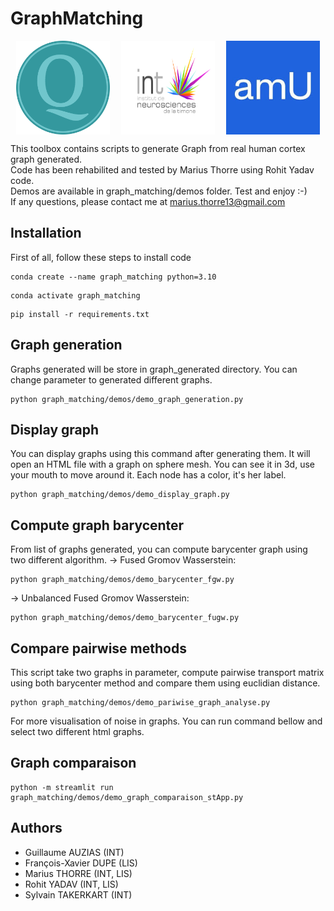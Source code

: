 # GraphMatching

<div style="display: flex; justify-content: space-around;">
    <img src="resources/readme_pictures/qarma_logo.png" width="150" height="150">
    <img src="resources/readme_pictures/int_logo.png" width="150" height="150">
    <img src="resources/readme_pictures/amu_logo.png" width="150" height="150">
</div>



This toolbox contains scripts to generate Graph from real human cortex graph generated. <br>
Code has been rehabilited and tested by Marius Thorre using Rohit Yadav code. <br>
Demos are available in graph_matching/demos folder.
Test and enjoy :-) <br>
If any questions, please contact me at marius.thorre13@gmail.com


## Installation
First of all, follow these steps to install code
```shell
conda create --name graph_matching python=3.10
```

```shell
conda activate graph_matching
```


```shell
pip install -r requirements.txt
```

## Graph generation
Graphs generated will be store in graph_generated directory.
You can change parameter to generated different graphs.
```shell
python graph_matching/demos/demo_graph_generation.py
```

## Display graph
You can display graphs using this command after generating them.
It will open an HTML file with a graph on sphere mesh.
You can see it in 3d, use your mouth to move around it.
Each node has a color, it's her label.
```shell
python graph_matching/demos/demo_display_graph.py
```

## Compute graph barycenter
From list of graphs generated, you can compute barycenter graph using two different algorithm.
-> Fused Gromov Wasserstein:
```shell
python graph_matching/demos/demo_barycenter_fgw.py
```

-> Unbalanced Fused Gromov Wasserstein:
```shell
python graph_matching/demos/demo_barycenter_fugw.py
```

## Compare pairwise methods 
This script take two graphs in parameter, compute pairwise transport matrix using both barycenter method 
and compare them using euclidian distance.
```shell
python graph_matching/demos/demo_pariwise_graph_analyse.py
```

For more visualisation of noise in graphs. You can run command bellow and select two different html graphs.
## Graph comparaison
```shell
python -m streamlit run graph_matching/demos/demo_graph_comparaison_stApp.py
```



## Authors
- Guillaume AUZIAS (INT)
- François-Xavier DUPE (LIS)
- Marius THORRE (INT, LIS)
- Rohit YADAV (INT, LIS)
- Sylvain TAKERKART (INT)
